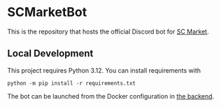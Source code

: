 # SCMarketBot
This is the repository that hosts the official Discord bot for [SC Market](https://sc-market.space).

## Local Development
This project requires Python 3.12. You can install requirements with
```shell
python -m pip install -r requirements.txt
```

The bot can be launched from the Docker configuration in [the backend](https://github.com/SC-Market/sc-market-backend).